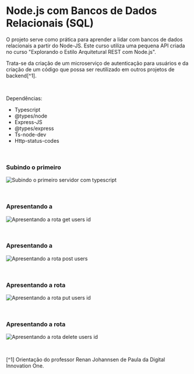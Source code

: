 # Node.js com Bancos de Dados Relacionais (SQL)

O projeto serve como prática para aprender a lidar com bancos de dados relacionais a partir do Node-JS. Este curso utiliza uma pequena API criada no curso "Explorando o Estilo Arquitetural REST com Node.js". 

Trata-se da criação de um microserviço de autenticação para usuários e da criação de um código que possa ser reutilizado em outros projetos de backend[^1].





<br />

Dependências:

- Typescript
- @types/node
- Express-JS
- @types/express
- Ts-node-dev
- Http-status-codes





<br />

### Subindo o primeiro 
![Subindo o primeiro servidor com typescript](/public/images/)



<br />

### Apresentando a 
![Apresentando a rota get users id](/public/images/)



<br />

### Apresentando a 
![Apresentando a rota post users](/public/images/)


<br />

### Apresentando a rota 
![Apresentando a rota put users id](/public/images/)


<br />

### Apresentando a rota 
![Apresentando a rota delete users id](/public/images/)



<br />

[^1] Orientação do professor Renan Johannsen de Paula da Digital Innovation One.








